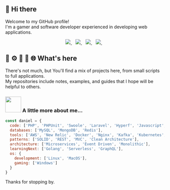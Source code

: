 ## 👋 Hi there 

Welcome to my GitHub profile!  
I'm a gamer and software developer experienced in developing web applications.

<p align='center'>
  <a href="https://www.linkedin.com/in/danieltrolezi">
    <img src="https://img.shields.io/badge/LinkedIn-0077B5?style=for-the-badge&logo=linkedin&logoColor=white" />
  </a>&nbsp;&nbsp;
  <a href="https://leetcode.com/u/danieltrolezi">
    <img src="https://img.shields.io/badge/-LeetCode-FFA116?style=for-the-badge&logo=LeetCode&logoColor=black" />
  </a>&nbsp;&nbsp;
  <a href="https://stackoverflow.com/users/6104727/daniel-trolezi">
    <img src="https://img.shields.io/badge/Stack_Overflow-FE7A16?style=for-the-badge&logo=stack-overflow&logoColor=white" />
  </a>&nbsp;&nbsp;
  <a href="https://steamcommunity.com/id/danieltrolezi/">
    <img src="https://img.shields.io/badge/Steam-000000?style=for-the-badge&logo=steam&logoColor=white" />        
  </a>&nbsp;&nbsp;
</p>

## 🐘 ⚙️ 🚀 🐳 🌐 What's here

There's not much, but You'll find a mix of projects here, from small scripts to full applications.  
My repositories include notes, examples, and guides that I hope will be helpful to others.

### <img src="https://media.giphy.com/media/VgCDAzcKvsR6OM0uWg/giphy.gif" width="50"> A little more about me...  

```javascript
const daniel = {
  code: ['PHP', 'PHPUnit', 'Swoole', 'Laravel', 'Hyperf', 'Javascript', 'Node.js', 'Express.js'],
  databases: ['MySQL', 'MongoDB', 'Redis'],
  tools: ['AWS', 'New Relic', 'Docker', 'Nginx', 'Kafka', 'Kubernetes', 'Terraform', 'Swagger'],
  patterns: ['SOLID', 'REST', 'MVC', 'Clean Architecture'],
  architecture: ['Microservices', 'Event Driven', 'Monolithic'],
  learningNext: ['Golang', 'Serverless', 'GraphQL'],
  os: {
    development: ['Linux', 'MacOS'],
    gaming: ['Windows']
  }
}
```

Thanks for stopping by.
